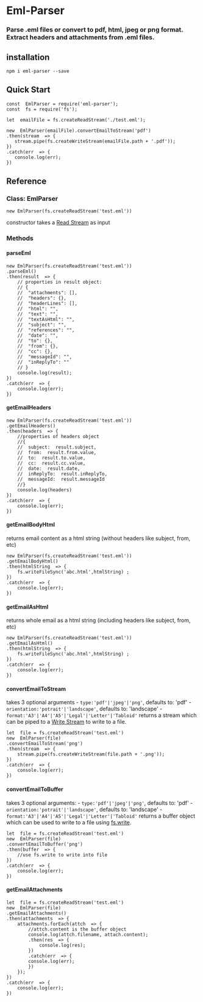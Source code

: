 # Eml-Parser

### Parse .eml files or convert to pdf, html, jpeg or png format. Extract headers and attachments from .eml files.

## installation
`npm i eml-parser --save`

## Quick Start
 ```
 const  EmlParser = require('eml-parser');
 const  fs = require('fs');
 
 let  emailFile = fs.createReadStream('./test.eml');
 
new  EmlParser(emailFile).convertEmailToStream('pdf')
.then(stream  => {
	stream.pipe(fs.createWriteStream(emailFile.path + '.pdf'));
})
.catch(err  => {
	console.log(err);
})
 ```
## Reference

### Class: EmlParser
```
new EmlParser(fs.createReadStream('test.eml'))
```
constructor takes a [Read Stream](https://nodejs.org/api/fs.html#fs_fs_createreadstream_path_options) as input

### Methods
#### parseEml
```
new EmlParser(fs.createReadStream('test.eml'))
.parseEml()
.then(result  => {
	// properties in result object:
	// {
	//	"attachments": [],
	//	"headers": {},
	//	"headerLines": [],
	//	"html": "",
	//	"text": "",
	//	"textAsHtml": "",
	//	"subject": "",
	//	"references": "",
	//	"date": "",
	//	"to": {},
	//	"from": {},
	//	"cc": {},
	//	"messageId": "",
	//	"inReplyTo": ""
	// }
	console.log(result);
})
.catch(err  => {
	console.log(err);
})
```

#### getEmailHeaders
```
new EmlParser(fs.createReadStream('test.eml'))
.getEmailHeaders()
.then(headers  => {
	//properties of headers object
	//{
	//	subject:  result.subject,
	//	from:  result.from.value,
	//	to:  result.to.value,
	//	cc:  result.cc.value,
	//	date:  result.date,
	//	inReplyTo:  result.inReplyTo,
	//	messageId:  result.messageId
	//}
	console.log(headers)
})
.catch(err  => {
	console.log(err);
})
```

#### getEmailBodyHtml
returns email content as a html string (without headers like subject, from, etc)
```
new EmlParser(fs.createReadStream('test.eml'))
.getEmailBodyHtml()
.then(htmlString  => {
	fs.writeFileSync('abc.html',htmlString)	;
})
.catch(err  => {
	console.log(err);
})
```

#### getEmailAsHtml
returns whole email as a html string (including headers like subject, from, etc)
```
new EmlParser(fs.createReadStream('test.eml'))
.getEmailAsHtml()
.then(htmlString  => {
	fs.writeFileSync('abc.html',htmlString)	;
})
.catch(err  => {
	console.log(err);
})
```

#### convertEmailToStream
takes 3 optional arguments
	- `type:'pdf'|'jpeg'|'png'`, defaults to: 'pdf'
	- `orientation:'potrait'|'landscape'`, defaults to: 'landscape'
	- `format:'A3'|'A4'|'A5'|'Legal'|'Letter'|'Tabloid'`
returns a stream which can be piped to a [Write Stream](https://nodejs.org/api/fs.html#fs_fs_createwritestream_path_options) to write to a file.
```
let  file = fs.createReadStream('test.eml')
new  EmlParser(file)
.convertEmailToStream('png')
.then(stream  => {
	stream.pipe(fs.createWriteStream(file.path + '.png'));
})
.catch(err  => {
	console.log(err);
})
```

#### convertEmailToBuffer
takes 3 optional arguments:
	- `type:'pdf'|'jpeg'|'png'`, defaults to: 'pdf'
	- `orientation:'potrait'|'landscape'`, defaults to: 'landscape'
	- `format:'A3'|'A4'|'A5'|'Legal'|'Letter'|'Tabloid'`
returns a buffer object which can be used to write to a file using [fs.write](https://nodejs.org/api/fs.html#fs_fs_write_fd_buffer_offset_length_position_callback).
```
let  file = fs.createReadStream('test.eml')
new  EmlParser(file)
.convertEmailToBuffer('png')
.then(buffer  => {
	//use fs.write to write into file
})
.catch(err  => {
	console.log(err);
})
```

#### getEmailAttachments
```
let  file = fs.createReadStream('test.eml')
new  EmlParser(file)
.getEmailAttachments()
.then(attachments  => {
	attachments.forEach(attch  => {
		//attch.content is the buffer object
		console.log(attch.filename, attach.content);
		.then(res  => {
			console.log(res);
		})
		.catch(err  => {
		console.log(err);
		})
	});
})
.catch(err  => {
	console.log(err);
})
```

